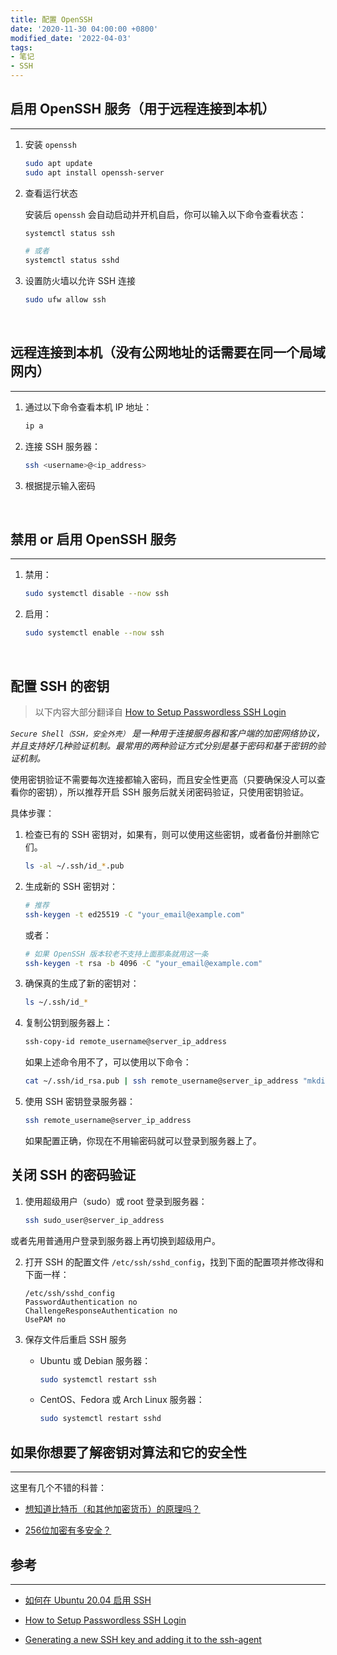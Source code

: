 ```yaml
---
title: 配置 OpenSSH
date: '2020-11-30 04:00:00 +0800'
modified_date: '2022-04-03'
tags:
- 笔记
- SSH
---
```


## 启用 OpenSSH 服务（用于远程连接到本机）
___

1. 安装 `openssh`  

   ```bash
   sudo apt update
   sudo apt install openssh-server
   ```

2. 查看运行状态  

   安装后 `openssh` 会自动启动并开机自启，你可以输入以下命令查看状态：
   
   ```bash
   systemctl status ssh
   
   # 或者
   systemctl status sshd
   ```  

3. 设置防火墙以允许 SSH 连接

   ```bash
   sudo ufw allow ssh
   ```

<br>

## 远程连接到本机（没有公网地址的话需要在同一个局域网内）
___

1. 通过以下命令查看本机 IP 地址：

   ```bash
   ip a
   ```

2. 连接 SSH 服务器：

   ```bash
   ssh <username>@<ip_address>
   ```

3. 根据提示输入密码

<br>

## 禁用 or 启用 OpenSSH 服务
___

1. 禁用：

   ```bash
   sudo systemctl disable --now ssh
   ```

2. 启用：

   ```bash
   sudo systemctl enable --now ssh
   ```

<br>

## 配置 SSH 的密钥

> 以下内容大部分翻译自 [How to Setup Passwordless SSH Login](https://linuxize.com/post/how-to-setup-passwordless-ssh-login/?spm=a2c6h.12873639.0.0.7539785dKjw1jo)

*`Secure Shell（SSH，安全外壳）` 是一种用于连接服务器和客户端的加密网络协议，并且支持好几种验证机制。最常用的两种验证方式分别是基于密码和基于密钥的验证机制。*

使用密钥验证不需要每次连接都输入密码，而且安全性更高（只要确保没人可以查看你的密钥），所以推荐开启 SSH 服务后就关闭密码验证，只使用密钥验证。

具体步骤：

1. 检查已有的 SSH 密钥对，如果有，则可以使用这些密钥，或者备份并删除它们。

   ```bash
   ls -al ~/.ssh/id_*.pub
   ```

2. 生成新的 SSH 密钥对：

   ```bash
   # 推荐
   ssh-keygen -t ed25519 -C "your_email@example.com"
   ```
   
   或者：
   
   ```bash
   # 如果 OpenSSH 版本较老不支持上面那条就用这一条
   ssh-keygen -t rsa -b 4096 -C "your_email@example.com"
   ```

3. 确保真的生成了新的密钥对：

   ```bash
   ls ~/.ssh/id_*
   ```

4. 复制公钥到服务器上：

   ```bash
   ssh-copy-id remote_username@server_ip_address
   ```
   
   如果上述命令用不了，可以使用以下命令：
   
   ```bash
   cat ~/.ssh/id_rsa.pub | ssh remote_username@server_ip_address "mkdir -p ~/.ssh && chmod 700 ~/.ssh && cat >> ~/.ssh/authorized_keys && chmod 600 ~/.ssh/authorized_keys"
   ```

5. 使用 SSH 密钥登录服务器：

   ```bash
   ssh remote_username@server_ip_address
   ```

   如果配置正确，你现在不用输密码就可以登录到服务器上了。

## 关闭 SSH 的密码验证

1. 使用超级用户（sudo）或 root 登录到服务器：

   ```bash
   ssh sudo_user@server_ip_address
   ```

 或者先用普通用户登录到服务器上再切换到超级用户。

2. 打开 SSH 的配置文件 `/etc/ssh/sshd_config`，找到下面的配置项并修改得和下面一样：

   ```text
   /etc/ssh/sshd_config
   PasswordAuthentication no
   ChallengeResponseAuthentication no
   UsePAM no
   ```

3. 保存文件后重启 SSH 服务

   - Ubuntu 或 Debian 服务器：

     ```bash
     sudo systemctl restart ssh
     ```

   - CentOS、Fedora 或 Arch Linux 服务器：

     ```bash
     sudo systemctl restart sshd
     ```

## 如果你想要了解密钥对算法和它的安全性
___

这里有几个不错的科普：

- [想知道比特币（和其他加密货币）的原理吗？](https://www.bilibili.com/video/BV11x411i72w/?spm_id_from=333.788.videocard.0)  

- [256位加密有多安全？](https://www.bilibili.com/video/BV1yx411i7BX)


## 参考
___

- [如何在 Ubuntu 20.04 启用 SSH](https://developer.aliyun.com/article/763896)

- [How to Setup Passwordless SSH Login](https://linuxize.com/post/how-to-setup-passwordless-ssh-login/?spm=a2c6h.12873639.0.0.7539785dKjw1jo)

- [Generating a new SSH key and adding it to the ssh-agent](https://docs.github.com/cn/authentication/connecting-to-github-with-ssh/generating-a-new-ssh-key-and-adding-it-to-the-ssh-agent)